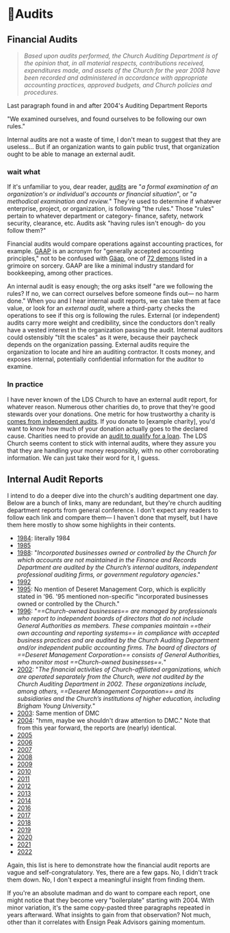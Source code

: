 # 🔎Audits
## Financial Audits
>_Based upon audits performed, the Church Auditing Department is of the opinion that, in all material respects, contributions received, expenditures made, and assets of the Church for the year 2008 have been recorded and administered in accordance with appropriate accounting practices, approved budgets, and Church policies and procedures._

Last paragraph found in and after 2004's Auditing Department Reports

"We examined ourselves, and found ourselves to be following our own rules."

Internal audits are not a waste of time, I don't mean to suggest that they are useless... But if an organization wants to gain public trust, that organization ought to be able to manage an external audit.
### wait what
If it's unfamiliar to you, dear reader, [audits](https://www.merriam-webster.com/dictionary/audit) are "_a formal examination of an organization's or individual's accounts or financial situation_", or "_a methodical examination and review._" They're used to determine if whatever enterprise, project, or organization, is following "the rules." Those "rules" pertain to whatever department or category- finance, safety, network security, clearance, etc. Audits ask "having rules isn't enough- do you follow them?"

Financial audits would compare operations against accounting practices, for example. [GAAP](https://www.accounting.com/resources/gaap/) is an acronym for "generally accepted accounting principles," not to be confused with [Gäap](https://en.wikipedia.org/wiki/Gaap), one of [72 demons](https://en.wikipedia.org/wiki/The_Lesser_Key_of_Solomon#The_seventy-two_demons) listed in a grimoire on sorcery. GAAP are like a minimal industry standard for bookkeeping, among other practices.

An internal audit is easy enough; the org asks itself "are we following the rules? If no, we can correct ourselves before someone finds out— no harm done." When you and I hear internal audit reports, we can take them at face value, or look for an *external audit*, where a third-party checks the operations to see if this org is following the rules. External (or independent) audits carry more weight and credibility, since the conductors don't really have a vested interest in the organization passing the audit. Internal auditors could ostensibly "tilt the scales" as it were, because their paycheck depends on the organization passing. External audits require the organization to locate and hire an auditing contractor. It costs money, and exposes internal, potentially confidential information for the auditor to examine.
### In practice
I have never known of the LDS Church to have an external audit report, for whatever reason. Numerous other charities do, to prove that they're good stewards over your donations. One metric for how trustworthy a charity is [comes from independent audits](https://www.charitywatch.org/our-charity-rating-process#how-grades-are-calculated). If you donate to [example charity], you'd want to know how much of your donation actually goes to the declared cause. Charities need to provide an [audit to qualify for a loan](https://www.councilofnonprofits.org/running-nonprofit/nonprofit-audit-guidec/does-your-nonprofit-need-have-independent-audit). The LDS Church seems content to stick with internal audits, where they assure you that they are handling your money responsibly, with no other corroborating information. We can just take their word for it, I guess.
## Internal Audit Reports
I intend to do a deeper dive into the church's auditing department one day. Below are a bunch of links, many are redundant, but they're church auditing department reports from general conference. I don't expect any readers to follow each link and compare them— I haven't done that myself, but I have them here mostly to show some highlights in their contents.

- [1984](https://www.churchofjesuschrist.org/study/general-conference/1984/04/the-church-audit-committee-report?lang=eng): literally 1984
- [1985](https://www.churchofjesuschrist.org/study/general-conference/1986/04/the-church-audit-committee-report?lang=eng)
- [1988](https://www.churchofjesuschrist.org/study/general-conference/1989/04/the-church-audit-committee-report?lang=eng&id=p6#p6): "*Incorporated businesses owned or controlled by the Church for which accounts are not maintained in the Finance and Records Department are audited by the Church’s internal auditors, independent professional auditing firms, or government regulatory agencies*."
- [1992](https://www.churchofjesuschrist.org/study/general-conference/1993/04/the-church-audit-committee-report?lang=eng)
- [1995](https://www.churchofjesuschrist.org/study/general-conference/1996/04/the-church-audit-committee-report?lang=eng): No mention of Deseret Management Corp, which is explicitly stated in '96. '95 mentioned non-specific "incorporated businesses owned or controlled by the Church."
- [1996](https://www.churchofjesuschrist.org/study/general-conference/1997/04/the-church-audit-committee-report?lang=eng&id=p6#p6): "*==Church-owned businesses== are managed by professionals who report to independent boards of directors that do not include General Authorities as members. These companies maintain ==their own accounting and reporting systems== in compliance with accepted business practices and are audited by the Church Auditing Department and/or independent public accounting firms. The board of directors of ==Deseret Management Corporation== consists of General Authorities, who monitor most ==Church-owned businesses==.*"
- [2002](https://www.churchofjesuschrist.org/study/general-conference/2003/04/church-auditing-department-report?lang=eng&id=p7#p7): "*The financial activities of Church-affiliated organizations, which are operated separately from the Church, were not audited by the Church Auditing Department in 2002. These organizations include, among others, ==Deseret Management Corporation== and its subsidiaries and the Church’s institutions of higher education, including Brigham Young University.*"
- [2003](https://www.churchofjesuschrist.org/study/general-conference/2004/04/church-auditing-department-report-2003?lang=eng): Same mention of DMC
- [2004](https://www.churchofjesuschrist.org/study/general-conference/2005/04/church-auditing-department-report-2004?lang=eng): "hmm, maybe we shouldn't draw attention to DMC." Note that from this year forward, the reports are (nearly) identical.
- [2005](https://www.churchofjesuschrist.org/study/general-conference/2006/04/church-auditing-department-report-2005?lang=eng)
- [2006](https://www.churchofjesuschrist.org/study/general-conference/2007/04/church-auditing-department-report-2006?lang=eng)
- [2007](https://www.churchofjesuschrist.org/study/general-conference/2008/04/church-auditing-department-report-2007?lang=eng)
- [2008](https://www.churchofjesuschrist.org/study/general-conference/2009/04/church-auditing-department-report-2008?lang=eng)
- [2009](https://www.churchofjesuschrist.org/study/general-conference/2010/04/church-auditing-department-report-2009?lang=eng)
- [2010](https://www.churchofjesuschrist.org/study/general-conference/2011/04/church-auditing-department-report-2010?lang=eng)
- [2011](https://www.churchofjesuschrist.org/study/general-conference/2012/04/church-auditing-department-report-2011?lang=eng)
- [2012](https://www.churchofjesuschrist.org/study/general-conference/2013/04/church-auditing-department-report-2012?lang=eng)
- [2013](https://www.churchofjesuschrist.org/study/general-conference/2014/04/church-auditing-department-report-2013?lang=eng)
- [2014](https://www.churchofjesuschrist.org/study/general-conference/2015/04/church-auditing-department-report-2014?lang=eng)
- [2016](https://www.churchofjesuschrist.org/study/general-conference/2017/04/church-auditing-department-report-2016?lang=eng)
- [2017](https://www.churchofjesuschrist.org/study/general-conference/2018/04/church-auditing-department-report-2017?lang=eng)
- [2018](https://www.churchofjesuschrist.org/study/general-conference/2019/04/22jergensen?lang=eng)
- [2019](https://www.churchofjesuschrist.org/study/general-conference/2020/04/22jergensen?lang=eng)
- [2020](https://www.churchofjesuschrist.org/study/general-conference/2021/04/22larson?lang=eng)
- [2021](https://www.churchofjesuschrist.org/study/general-conference/2022/04/22larson?lang=eng)
- [2022](https://www.churchofjesuschrist.org/study/general-conference/2023/04/22larson?lang=eng)

Again, this list is here to demonstrate how the financial audit reports are vague and self-congratulatory. Yes, there are a few gaps. No, I didn't track them down. No, I don't expect a meaningful insight from finding them.

If you're an absolute madman and do want to compare each report, one might notice that they become very "boilerplate" starting with 2004. With minor variation, it's the same copy-pasted three paragraphs repeated in years afterward. What insights to gain from that observation? Not much, other than it correlates with Ensign Peak Advisors gaining momentum.
